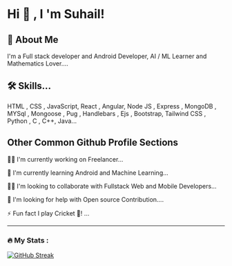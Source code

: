 
# Hi 👋 , I 'm Suhail!



## 🚀 About Me
I'm a Full stack developer and Android Developer, AI / ML Learner and Mathematics Lover....


## 🛠 Skills...
HTML , CSS , JavaScript, React , Angular, Node JS , Express , MongoDB , MYSql , Mongoose , Pug , Handlebars , Ejs , Bootstrap, Tailwind CSS , Python , C  , C++, Java...

## Other Common Github Profile Sections
👩‍💻 I'm currently working on Freelancer...

🧠 I'm currently learning Android and Machine Learning...

👯‍♀️ I'm looking to collaborate with Fullstack Web and Mobile Developers...

🤔 I'm looking for help with Open source Contribution....

⚡️ Fun fact I play Cricket 🏏! ...

---

### :fire: My Stats :
[![GitHub Streak](https://github-readme-streak-stats.herokuapp.com?user=DashingSuhail%20)](https://git.io/streak-stats)